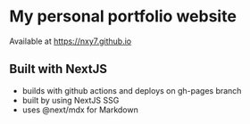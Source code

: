 # My personal portfolio website

Available at https://nxy7.github.io

## Built with NextJS
- builds with github actions and deploys on gh-pages branch
- built by using NextJS SSG
- uses @next/mdx for Markdown